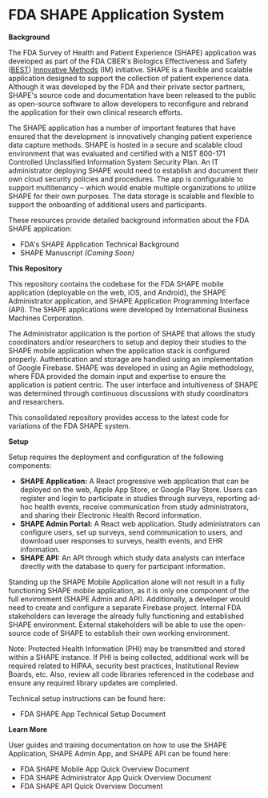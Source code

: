 # FDA SHAPE Application System

**Background**

The FDA Survey of Health and Patient Experience (SHAPE) application was developed as part of the FDA CBER&#39;s Biologics Effectiveness and Safety ([BEST](https://www.bestinitiative.org/)) [Innovative Methods](https://www.bestinitiative.org/best/data-and-surveillance-activities/artificial-intelligence-and-natural-language-processing) (IM) initiative. SHAPE is a flexible and scalable application designed to support the collection of patient experience data. Although it was developed by the FDA and their private sector partners, SHAPE&#39;s source code and documentation have been released to the public as open-source software to allow developers to reconfigure and rebrand the application for their own clinical research efforts.

The SHAPE application has a number of important features that have ensured that the development is innovatively changing patient experience data capture methods. SHAPE is hosted in a secure and scalable cloud environment that was evaluated and certified with a NIST 800-171 Controlled Unclassified Information System Security Plan. An IT administrator deploying SHAPE would need to establish and document their own cloud security policies and procedures. The app is configurable to support multitenancy – which would enable multiple organizations to utilize SHAPE for their own purposes. The data storage is scalable and flexible to support the onboarding of additional users and participants.

These resources provide detailed background information about the FDA SHAPE application:

- FDA&#39;s SHAPE Application Technical Background
- SHAPE Manuscript _(Coming Soon)_

**This Repository**

This repository contains the codebase for the FDA SHAPE mobile application (deployable on the web, iOS, and Android), the SHAPE Administrator application, and SHAPE Application Programming Interface (API). The SHAPE applications were developed by International Business Machines Corporation.

The Administrator application is the portion of SHAPE that allows the study coordinators and/or researchers to setup and deploy their studies to the SHAPE mobile application when the application stack is configured properly. Authentication and storage are handled using an implementation of Google Firebase. SHAPE was developed in using an Agile methodology, where FDA provided the domain input and expertise to ensure the application is patient centric. The user interface and intuitiveness of SHAPE was determined through continuous discussions with study coordinators and researchers.

This consolidated repository provides access to the latest code for variations of the FDA SHAPE system.

**Setup**

Setup requires the deployment and configuration of the following components:

- **SHAPE Application:** A React progressive web application that can be deployed on the web, Apple App Store, or Google Play Store. Users can register and login to participate in studies through surveys, reporting ad-hoc health events, receive communication from study administrators, and sharing their Electronic Health Record information.
- **SHAPE Admin Portal:** A React web application. Study administrators can configure users, set up surveys, send communication to users, and download user responses to surveys, health events, and EHR information.
- **SHAPE API:** An API through which study data analysts can interface directly with the database to query for participant information.

Standing up the SHAPE Mobile Application alone will not result in a fully functioning SHAPE mobile application, as it is only one component of the full environment (SHAPE Admin and API). Additionally, a developer would need to create and configure a separate Firebase project. Internal FDA stakeholders can leverage the already fully functioning and established SHAPE environment. External stakeholders will be able to use the open-source code of SHAPE to establish their own working environment.

Note: Protected Health Information (PHI) may be transmitted and stored within a SHAPE instance. If PHI is being collected, additional work will be required related to HIPAA, security best practices, Institutional Review Boards, etc. Also, review all code libraries referenced in the codebase and ensure any required library updates are completed.

Technical setup instructions can be found here:

- FDA SHAPE App Technical Setup Document

**Learn More**

User guides and training documentation on how to use the SHAPE Application, SHAPE Admin App, and SHAPE API can be found here:

- FDA SHAPE Mobile App Quick Overview Document
- FDA SHAPE Administrator App Quick Overview Document
- FDA SHAPE API Quick Overview Document